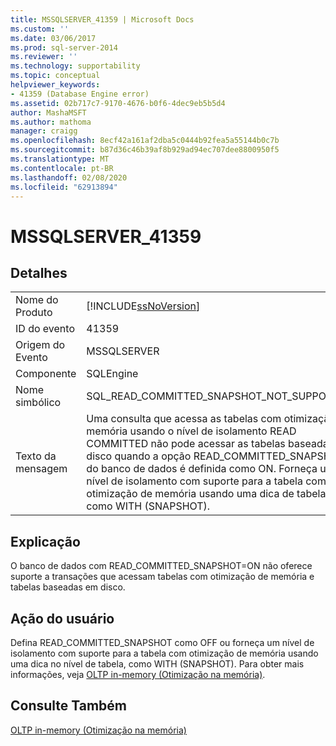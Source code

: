 ```yaml
---
title: MSSQLSERVER_41359 | Microsoft Docs
ms.custom: ''
ms.date: 03/06/2017
ms.prod: sql-server-2014
ms.reviewer: ''
ms.technology: supportability
ms.topic: conceptual
helpviewer_keywords:
- 41359 (Database Engine error)
ms.assetid: 02b717c7-9170-4676-b0f6-4dec9eb5b5d4
author: MashaMSFT
ms.author: mathoma
manager: craigg
ms.openlocfilehash: 8ecf42a161af2dba5c0444b92fea5a55144b0c7b
ms.sourcegitcommit: b87d36c46b39af8b929ad94ec707dee8800950f5
ms.translationtype: MT
ms.contentlocale: pt-BR
ms.lasthandoff: 02/08/2020
ms.locfileid: "62913894"
---
```

# <a name="mssqlserver_41359"></a>MSSQLSERVER_41359
    
## <a name="details"></a>Detalhes  
  
|||  
|-|-|  
|Nome do Produto|[!INCLUDE[ssNoVersion](../../includes/ssnoversion-md.md)]|  
|ID do evento|41359|  
|Origem do Evento|MSSQLSERVER|  
|Componente|SQLEngine|  
|Nome simbólico|SQL_READ_COMMITTED_SNAPSHOT_NOT_SUPPORTED|  
|Texto da mensagem|Uma consulta que acessa as tabelas com otimização de memória usando o nível de isolamento READ COMMITTED não pode acessar as tabelas baseadas em disco quando a opção READ_COMMITTED_SNAPSHOT do banco de dados é definida como ON. Forneça um nível de isolamento com suporte para a tabela com otimização de memória usando uma dica de tabela, como WITH (SNAPSHOT).|  
  
## <a name="explanation"></a>Explicação  
 O banco de dados com READ_COMMITTED_SNAPSHOT=ON não oferece suporte a transações que acessam tabelas com otimização de memória e tabelas baseadas em disco.  
  
## <a name="user-action"></a>Ação do usuário  
 Defina READ_COMMITTED_SNAPSHOT como OFF ou forneça um nível de isolamento com suporte para a tabela com otimização de memória usando uma dica no nível de tabela, como WITH (SNAPSHOT). Para obter mais informações, veja [OLTP in-memory &#40;Otimização na memória&#41;](../in-memory-oltp/in-memory-oltp-in-memory-optimization.md).  
  
## <a name="see-also"></a>Consulte Também  
 [OLTP in-memory &#40;Otimização na memória&#41;](../in-memory-oltp/in-memory-oltp-in-memory-optimization.md)  
  
  
